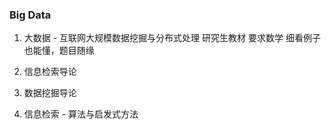### Big Data
1. 大数据 - 互联网大规模数据挖掘与分布式处理
研究生教材
要求数学
细看例子也能懂，题目随缘

1. 信息检索导论

1. 数据挖掘导论

1. 信息检索 - 算法与启发式方法
